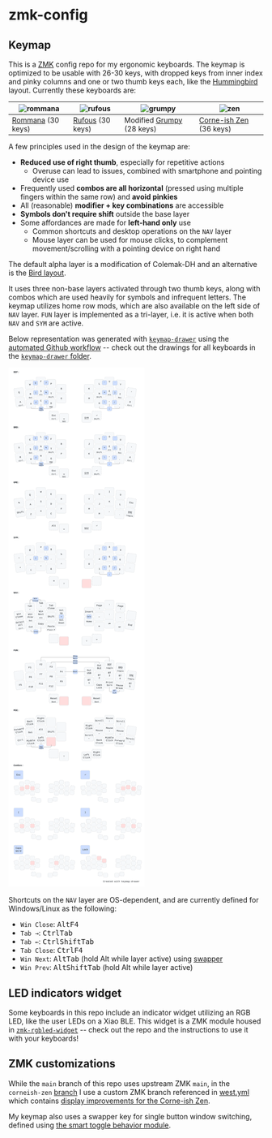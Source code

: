 # zmk-config

## Keymap

This is a [ZMK](https://zmk.dev) config repo for my ergonomic keyboards.
The keymap is optimized to be usable with 26-30 keys, with dropped keys from inner index and pinky columns and one or two thumb keys each,
like the [Hummingbird](https://github.com/jcmkk3/awesome-hummingbirds) layout.
Currently these keyboards are:

| <img alt="rommana" src="https://github.com/user-attachments/assets/37e15496-8543-4e1b-bdbf-23a1f3e83150" width="240"> | <img alt="rufous" src="https://github.com/user-attachments/assets/89f57eec-9929-42b7-a497-f207a2fa4282" width="240"> | <img alt="grumpy" src="https://github.com/user-attachments/assets/c0243e5c-6008-4664-ba89-2708b08e3565" width="240"> | <img alt="zen" src="https://github.com/user-attachments/assets/db295d04-eefd-4552-a73c-a26aacc976a5" width="240"> |
| - | - | - | - |
| [Rommana](https://github.com/AlaaSaadAbdo/Rommana) (30 keys) | [Rufous](https://github.com/jcmkk3/trochilidae#rufous) (30 keys) | Modified [Grumpy](https://github.com/caksoylar/Grumpy/tree/hummingbird-pinky) (28 keys) | [Corne-ish Zen](https://lowprokb.ca/products/corne-ish-zen) (36 keys) |

A few principles used in the design of the keymap are:
- **Reduced use of right thumb**, especially for repetitive actions
  - Overuse can lead to issues, combined with smartphone and pointing device use
- Frequently used **combos are all horizontal** (pressed using multiple fingers within the same row) and **avoid pinkies**
- All (reasonable) **modifier + key combinations** are accessible
- **Symbols don't require shift** outside the base layer 
- Some affordances are made for **left-hand only** use
  - Common shortcuts and desktop operations on the `NAV` layer
  - Mouse layer can be used for mouse clicks, to complement movement/scrolling with a pointing device on right hand

The default alpha layer is a modification of Colemak-DH and an alternative is the [Bird layout](https://github.com/jcmkk3/bird-layout).

It uses three non-base layers activated through two thumb keys, along with combos which are used heavily for symbols and infrequent letters.
The keymap utilizes home row mods, which are also available on the left side of `NAV` layer.
`FUN` layer is implemented as a tri-layer, i.e. it is active when both `NAV` and `SYM` are active.

Below representation was generated with [`keymap-drawer`](https://github.com/caksoylar/keymap-drawer) using the [automated Github workflow](https://github.com/caksoylar/keymap-drawer/tree/main#setting-up-an-automated-drawing-workflow)
-- check out the drawings for all keyboards in the [`keymap-drawer` folder](keymap-drawer/).

![Keymap Representation](./keymap-drawer/hummingbird.svg?raw=true "Keymap Representation")

Shortcuts on the `NAV` layer are OS-dependent, and are currently defined for Windows/Linux as the following:
- `Win Close`: <kbd>Alt</kbd><kbd>F4</kbd>
- `Tab →`: <kbd>Ctrl</kbd><kbd>Tab</kbd>
- `Tab ←`: <kbd>Ctrl</kbd><kbd>Shift</kbd><kbd>Tab</kbd>
- `Tab Close`: <kbd>Ctrl</kbd><kbd>F4</kbd>
- `Win Next`: <kbd>Alt</kbd><kbd>Tab</kbd> (hold Alt while layer active) using [swapper](#zmk-customizations)
- `Win Prev`: <kbd>Alt</kbd><kbd>Shift</kbd><kbd>Tab</kbd> (hold Alt while layer active)

## LED indicators widget

Some keyboards in this repo include an indicator widget utilizing an RGB LED, like the user LEDs on a Xiao BLE.
This widget is a ZMK module housed in [`zmk-rgbled-widget`](https://github.com/caksoylar/zmk-rgbled-widget) -- check out the repo and the instructions to use it with your keyboards!

## ZMK customizations

While the `main` branch of this repo uses upstream ZMK `main`, in the `corneish-zen` [branch](https://github.com/caksoylar/zmk-config/tree/corneish-zen) I use a custom ZMK branch referenced in [west.yml](config/west.yml) which contains [display improvements for the Corne-ish Zen](https://gist.github.com/caksoylar/c411313990978e1903c244f03039187a).

My keymap also uses a swapper key for single button window switching, defined using [the smart toggle behavior module](https://github.com/caksoylar/zmk-smart-toggle).
